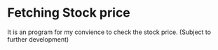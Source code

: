 # Fetching Stock price

It is an program for my convience to check the stock price.
(Subject to further development)
